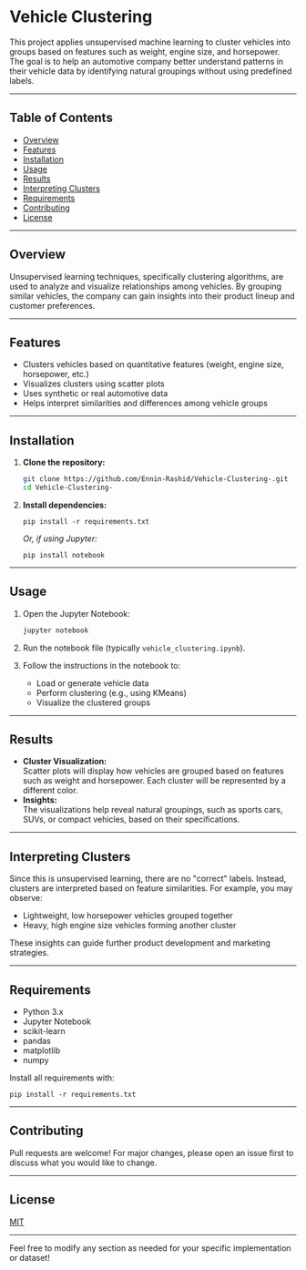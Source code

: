 
# Vehicle Clustering

This project applies unsupervised machine learning to cluster vehicles into groups based on features such as weight, engine size, and horsepower. The goal is to help an automotive company better understand patterns in their vehicle data by identifying natural groupings without using predefined labels.

---

## Table of Contents

- [Overview](#overview)
- [Features](#features)
- [Installation](#installation)
- [Usage](#usage)
- [Results](#results)
- [Interpreting Clusters](#interpreting-clusters)
- [Requirements](#requirements)
- [Contributing](#contributing)
- [License](#license)

---

## Overview

Unsupervised learning techniques, specifically clustering algorithms, are used to analyze and visualize relationships among vehicles. By grouping similar vehicles, the company can gain insights into their product lineup and customer preferences.

---

## Features

- Clusters vehicles based on quantitative features (weight, engine size, horsepower, etc.)
- Visualizes clusters using scatter plots
- Uses synthetic or real automotive data
- Helps interpret similarities and differences among vehicle groups

---

## Installation

1. **Clone the repository:**
   ```bash
   git clone https://github.com/Ennin-Rashid/Vehicle-Clustering-.git
   cd Vehicle-Clustering-
   ```

2. **Install dependencies:**
   ```
   pip install -r requirements.txt
   ```
   *Or, if using Jupyter:*
   ```
   pip install notebook
   ```

---

## Usage

1. Open the Jupyter Notebook:
   ```bash
   jupyter notebook
   ```
2. Run the notebook file (typically `vehicle_clustering.ipynb`).

3. Follow the instructions in the notebook to:
   - Load or generate vehicle data
   - Perform clustering (e.g., using KMeans)
   - Visualize the clustered groups

---

## Results

- **Cluster Visualization:**  
  Scatter plots will display how vehicles are grouped based on features such as weight and horsepower. Each cluster will be represented by a different color.
- **Insights:**  
  The visualizations help reveal natural groupings, such as sports cars, SUVs, or compact vehicles, based on their specifications.

---

## Interpreting Clusters

Since this is unsupervised learning, there are no "correct" labels. Instead, clusters are interpreted based on feature similarities. For example, you may observe:
- Lightweight, low horsepower vehicles grouped together
- Heavy, high engine size vehicles forming another cluster

These insights can guide further product development and marketing strategies.

---

## Requirements

- Python 3.x
- Jupyter Notebook
- scikit-learn
- pandas
- matplotlib
- numpy

Install all requirements with:
```
pip install -r requirements.txt
```

---

## Contributing

Pull requests are welcome! For major changes, please open an issue first to discuss what you would like to change.

---

## License

[MIT](LICENSE)

---

Feel free to modify any section as needed for your specific implementation or dataset!
